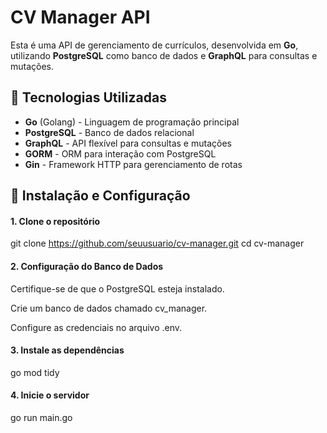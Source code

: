# CV Manager API

Esta é uma API de gerenciamento de currículos, desenvolvida em **Go**, utilizando **PostgreSQL** como banco de dados e **GraphQL** para consultas e mutações.

## 🚀 Tecnologias Utilizadas
- **Go** (Golang) - Linguagem de programação principal
- **PostgreSQL** - Banco de dados relacional
- **GraphQL** - API flexível para consultas e mutações
- **GORM** - ORM para interação com PostgreSQL
- **Gin** - Framework HTTP para gerenciamento de rotas

## 📌 Instalação e Configuração

#### 1. Clone o repositório
   
   git clone https://github.com/seuusuario/cv-manager.git
   cd cv-manager
   
#### 2. Configuração do Banco de Dados

Certifique-se de que o PostgreSQL esteja instalado.

Crie um banco de dados chamado cv_manager.

Configure as credenciais no arquivo .env.

#### 3. Instale as dependências

go mod tidy

#### 4. Inicie o servidor

go run main.go
